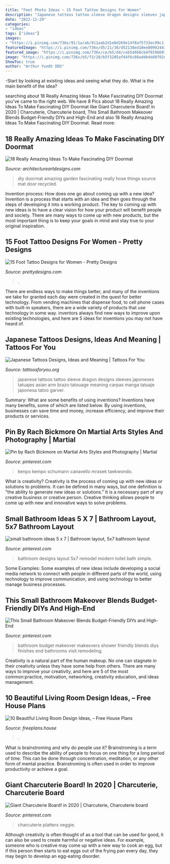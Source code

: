 ```yaml
---
title: "Feet Photo Ideas ~ 15 Foot Tattoo Designs For Women"
description: "Japanese tattoos tattoo sleeve dragon designs sleeves japoneses tatuajes asian arm brazo tatouage meaning carpas manga tatuaje japonesa tatoo garver"
date: "2022-12-29"
categories:
- "ideas"
tags: ["ideas"]
images:
- "https://i.pinimg.com/736x/91/1a/ab/911aab2d1e8d269e14f8af5733ec99c1--x-bathroom-layout-bathroom-ideas.jpg"
featuredImage: "https://i.pinimg.com/736x/d5/21/38/d52138ed10ee80992443bca1a38f3786.jpg"
featured_image: "https://i.pinimg.com/736x/ce/b5/d4/ceb5d468cb4f0196691fb33f12df5442.jpg"
image: "https://i.pinimg.com/736x/b5/f3/20/b5f3205afd4f6c80addb4dd8f02db603.jpg"
ShowToc: true
author: "Arthur Yundt DDS"
---
```



-Start by looking at existing ideas and seeing what they do. What is the main benefit of the idea? 

	

		
searching about 18 Really Amazing Ideas To Make Fascinating DIY Doormat you've came to the right web. We have 8 Pics about 18 Really Amazing Ideas To Make Fascinating DIY Doormat like Giant Charcuterie Board! in 2020 | Charcuterie, Charcuterie board, This Small Bathroom Makeover Blends Budget-Friendly DIYs and High-End and also 18 Really Amazing Ideas To Make Fascinating DIY Doormat. Read more:
		
    
## 18 Really Amazing Ideas To Make Fascinating DIY Doormat

<img loading=lazy src="https://www.architectureartdesigns.com/wp-content/uploads/2016/10/2-41.jpg" onerror="this.onerror=null;this.src='https://tse1.mm.bing.net/th?id=OIP.qK4WJpQk7yxCICTaMHq6eQHaJ3&amp;pid=15.1';" alt="18 Really Amazing Ideas To Make Fascinating DIY Doormat">

_Source: architectureartdesigns.com_

>diy doormat amazing garden fascinating really hose things source mat door recycled. 

	

Invention process: How does one go about coming up with a new idea?
Invention is a process that starts with an idea and then goes through the steps of developing it into a working product. The key to coming up with new ideas is to have a clear vision for how your product will benefit people and society. There are many ways to come up with new products, but the most important thing is to keep your goals in mind and stay true to your original inspiration.

    
## 15 Foot Tattoo Designs For Women - Pretty Designs

<img loading=lazy src="https://www.prettydesigns.com/wp-content/uploads/2014/10/Rose-Foot-Tattoo.jpg" onerror="this.onerror=null;this.src='https://tse4.mm.bing.net/th?id=OIP.6IPYCauRQ_1YdpBLfd9CFwHaKP&amp;pid=15.1';" alt="15 Foot Tattoo Designs for Women - Pretty Designs">

_Source: prettydesigns.com_

>. 

	

There are endless ways to make things better, and many of the inventions we take for granted each day were created in the quest for better technology. From vending machines that dispense food, to cell phone cases with built-in speakers, there are a wide variety of products that use technology in some way. inventors always find new ways to improve upon existing technologies, and here are 5 ideas for inventions you may not have heard of.

    
## Japanese Tattoos Designs, Ideas And Meaning | Tattoos For You

<img loading=lazy src="http://www.tattoosforyou.org/wp-content/uploads/2013/09/Japanese-Sleeve-Tattoo.jpg" onerror="this.onerror=null;this.src='https://tse1.mm.bing.net/th?id=OIP.ds-wx0GMinjWO3F_q7H6sQHaPu&amp;pid=15.1';" alt="Japanese Tattoos Designs, Ideas and Meaning | Tattoos For You">

_Source: tattoosforyou.org_

>japanese tattoos tattoo sleeve dragon designs sleeves japoneses tatuajes asian arm brazo tatouage meaning carpas manga tatuaje japonesa tatoo garver. 

	

Summary: What are some benefits of using inventions?
Inventions have many benefits, some of which are listed below. By using inventions, businesses can save time and money, increase efficiency, and improve their products or services.

    
## Pin By Rach Bickmore On Martial Arts Styles And Photography | Martial

<img loading=lazy src="https://i.pinimg.com/736x/b5/f3/20/b5f3205afd4f6c80addb4dd8f02db603.jpg" onerror="this.onerror=null;this.src='https://tse1.mm.bing.net/th?id=OIP.jLrJoTkLETRW6z5gsG0pOgHaLJ&amp;pid=15.1';" alt="Pin by Rach Bickmore on Martial Arts Styles and Photography | Martial">

_Source: pinterest.com_

>kenpo kempo schumann canavello mrasek taekwondo. 

	

What is creativity?
Creativity is the process of coming up with new ideas or solutions to problems. It can be defined in many ways, but one definition is "the ability to generate new ideas or solutions." It is a necessary part of any creative business or creative person. Creative thinking allows people to come up with new and innovative ways to solve problems.

    
## Small Bathroom Ideas 5 X 7 | Bathroom Layout, 5x7 Bathroom Layout

<img loading=lazy src="https://i.pinimg.com/736x/91/1a/ab/911aab2d1e8d269e14f8af5733ec99c1--x-bathroom-layout-bathroom-ideas.jpg" onerror="this.onerror=null;this.src='https://tse3.mm.bing.net/th?id=OIP.8mE115Fhz3C673B8tFDD_QHaJ4&amp;pid=15.1';" alt="small bathroom ideas 5 x 7 | Bathroom layout, 5x7 bathroom layout">

_Source: pinterest.com_

>bathroom designs layout 5x7 remodel modern toilet bath simple. 

	

Some Examples:
Some examples of new ideas include developing a social media network to connect with people in different parts of the world, using technology to improve communication, and using technology to better manage business processes.

    
## This Small Bathroom Makeover Blends Budget-Friendly DIYs And High-End

<img loading=lazy src="https://i.pinimg.com/736x/ce/b5/d4/ceb5d468cb4f0196691fb33f12df5442.jpg" onerror="this.onerror=null;this.src='https://tse3.mm.bing.net/th?id=OIP.Ikn_G1L45HBaxTlncs0v_AHaJ3&amp;pid=15.1';" alt="This Small Bathroom Makeover Blends Budget-Friendly DIYs and High-End">

_Source: pinterest.com_

>bathroom budget makeover makeovers shower friendly blends diys finishes end bathrooms visit remodeling. 

	

Creativity is a natural part of the human makeup. No one can stagnate in their creativity unless they have some help from others. There are many ways to improve your creativity, and here are 5 of the most common:practice, motivation, networking, creativity education, and ideas management.

    
## 10 Beautiful Living Room Design Ideas, – Free House Plans

<img loading=lazy src="https://www.freeplans.house/wp-content/uploads/2014/11/Living-Room-Design-Ideas-05.jpg" onerror="this.onerror=null;this.src='https://tse1.mm.bing.net/th?id=OIP.kpvVbpXI7pg2Wd8J1clWFAHaHa&amp;pid=15.1';" alt="10 Beautiful Living Room Design Ideas, – Free House Plans">

_Source: freeplans.house_

>. 

	

What is brainstroming and why do people use it?
Brainstroming is a term used to describe the ability of people to focus on one thing for a long period of time. This can be done through concentration, meditation, or any other form of mental practice. Brainstroming is often used in order to improve productivity or achieve a goal.

    
## Giant Charcuterie Board! In 2020 | Charcuterie, Charcuterie Board

<img loading=lazy src="https://i.pinimg.com/736x/d5/21/38/d52138ed10ee80992443bca1a38f3786.jpg" onerror="this.onerror=null;this.src='https://tse2.mm.bing.net/th?id=OIP.nKjfbmXjviGbD-WOTrXemQHaOk&amp;pid=15.1';" alt="Giant Charcuterie Board! in 2020 | Charcuterie, Charcuterie board">

_Source: pinterest.com_

>charcuterie platters veggie. 

	

Although creativity is often thought of as a tool that can be used for good, it can also be used to create harmful or negative ideas. For example, someone who is creative may come up with a new way to cook an egg, but if this person then starts to eat eggs out of the frying pan every day, they may begin to develop an egg-eating disorder.

